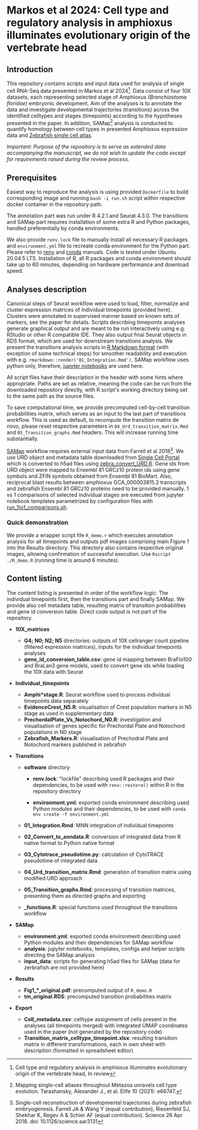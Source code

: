 # Markos et al 2024: Cell type and regulatory analysis in amphioxus illuminates evolutionary origin of the vertebrate head

## Introduction

This repository contains scripts and input data used for analysis of single cell RNA-Seq data presented in Markos et al 2024[^1]. Data consist of four 10X datasets, each representing selected stage of Amphioxus *(Branchiostoma floridae)* embryonic development. Aim of the analyses is to annotate the data and investigate developmental trajectories (transitions) across the identified celltypes and stages (timepoints) according to the hypotheses presented in the paper. In addition, SAMap[^2] analysis is conducted to quantify homology between cell types in presented Amphioxus expression data and [Zebrafish single cell atlas](https://singlecell.broadinstitute.org/single_cell/study/SCP162/single-cell-reconstruction-of-developmental-trajectories-during-zebrafish-embryogenesis).

*Important: Purpose of the repository is to serve as extended data accompanying the manuscript, we do not wish to update the code except for requirements raised during the review process.*

## Prerequisites

Easiest way to reproduce the analysis is using provided `Dockerfile` to build corresponding image and running `bash -i run.sh` script within respective docker container in the repository path.

The annotation part was run under R 4.2.1 and Seurat 4.3.0. The transitions and SAMap part requires installation of some extra R and Python packages, handled preferentially by conda environments.

We also provide `renv.lock` file to manually install all necessary R packages and `environment.yml` file to recreate conda environment for the Python part. Please refer to [renv](https://rstudio.github.io/renv/reference/restore.html) and [conda](https://conda.io/projects/conda/en/latest/user-guide/tasks/manage-environments.html#create-env-from-file) manuals. Code is tested under Ubuntu 20.04.5 LTS. Installation of R, all R packages and conda environment should take up to 60 minutes, depending on hardware performance and download speed.

## Analyses description

Canonical steps of Seurat workflow were used to load, filter, normalize and cluster expression matrices of individual timepoints (provided here). Clusters were annotated in supervised manner based on known sets of markers, see the paper for details. Scripts describing timepoints analyses generate graphical output and are meant to be run interactively using e.g. RStudio or other R compatible IDE. They also output final Seurat objects in RDS format, which are used for downstream transitions analysis. We present the transitions analysis scripts in [R Markdown format](https://bookdown.org/yihui/rmarkdown/basics.html) (with exception of some technical steps) for smoother readability and execution with e.g. `rmarkdown::render('01_Integration.Rmd')`. SAMap workflow uses python only, therefore, [jupyter notebooks](https://jupyter.org/) are used here.

All script files have their description in the header with some hints where appropriate. Paths are set as relative, meaning the code can be run from the downloaded repository directly, with R script's working directory being set to the same path as the source files.

To save computational time, we provide precomputed cell-by-cell transition probabilities matrix, which serves as an input to the last part of transitions workflow. This is used as default, to recompute the transition matrix de novo, please reset respective parameters in `04_Urd_transition_matrix.Rmd` and `05_Transition_graphs.Rmd` headers. This will increase running time substantially.

[SAMap](https://github.com/atarashansky/SAMap) workflow requires external input data from Farrell et al 2018[^3]. We use URD object and metadata table downloaded from [Single Cell Portal](https://singlecell.broadinstitute.org/single_cell/study/SCP162/single-cell-reconstruction-of-developmental-trajectories-during-zebrafish-embryogenesis) which is converted to h5ad files using [zebra_convert_URD.R](https://github.com/jakubovciak/Vertebrate_Head/blob/main/SAMap/input_data/zebra_convert_URD.R). Gene ids from URD object were mapped to Ensembl 81 GRCz10 protein ids using gene symbols and ZFIN symbols obtained from Ensembl 81 BioMart. Also, reciprocal blast results between amphioxus GCA_000003815.2 transcripts and zebrafish Ensembl 81 GRCz10 proteins need to be provided manually. 1 vs 1 comparisons of selected individual stages are executed from jupyter notebook templates parametrized by configuration files with [run_1to1_comparisons.sh](https://github.com/jakubovciak/Vertebrate_Head/blob/main/SAMap/analysis/run_1to1_comparisons.sh).

### Quick demonstration

We provide a wrapper script file `R_demo.r` which executes annotation analysis for all timepoints and outputs pdf images comprising main Figure 1 into the Results directory. This directory also contains respective original images, allowing confirmation of successful execution. Use `Rscript ./R_demo.R` (running time is around 6 minutes).

## Content listing

The content listing is presented in order of the workflow logic: The individual timepoints first, then the transitions part and finally SAMap. We provide also cell metadata table, resulting matrix of transition probabilities and gene id conversion table. Direct code output is not part of the repository.

- **10X_matrices**
    
    - **G4; N0; N2; N5** directories: outputs of 10X cellranger count pipeline (filtered expression matrices), inputs for the individual timepoints analyses
    - **gene_id_conversion_table.csv**: gene id mapping between BraFlo100 and BraLan3 gene models, used to convert gene ids while loading the 10X data with Seurat

- **Individual_timepoints**
    
    - **Amphi*stage.R**: Seurat workflow used to process individual timepoints data separately
    - **EvidenceCrest_N5.R**: visualisation of Crest population markers in N5 stage as used in supplementary data
    - **PrechordalPlate_Vs_Notochord_N0.R**: investigation and visualisation of genes specific for Prechordal Plate and Notochord populations in N0 stage
    - **Zebrafish_Markers.R**: visualisation of Prechodral Plate and Notochord markers published in zebrafish

- **Transitions**
    
    - **software** directory
        
        - **renv.lock**: "lockfile" describing used R packages and their dependencies, to be used with `renv::restore()` within R in the repository directory
            
        - **environment.yml**: exported conda environment describing used Python modules and their dependencies, to be used with `conda env create -f environment.yml`
            
    - **01_Integration.Rmd**: MNN integration of individual timepoints
        
    - **02_Convert_to_anndata.R**: conversion of integrated data from R native format to Python native format
        
    - **03_Cytotrace_pseudotime.py**: calculation of CytoTRACE pseudotime of integrated data
        
    - **04_Urd_transition_matrix.Rmd**: generation of transition matrix using modified URD approach
        
    - **05_Transition_graphs.Rmd**: processing of transition matrices, presenting them as directed graphs and exporting
        
    - **_functions.R**: special functions used throughout the transitions workflow

- **SAMap**

    - **environment.yml**: exported conda environment describing used Python modules and their dependencies for SAMap workflow
    - **analysis**: jupyter notebooks, templates, configs and helper scripts directing the SAMap analysis
    - **input_data**: scripts for generating h5ad files for SAMap (data for zerbrafish are not provided here)

- **Results**

    - **Fig1_*_original.pdf**: precomputed output of `R_demo.R`
    - **tm_original.RDS**: precomputed transition probabilities matrix
    
- **Export**
    
    - **Cell_metadata.csv**: celltype assignment of cells present in the analyses (all timepoints merged) with integrated UMAP coordinates used in the paper (not generated by the repository code)
    - **Transition_matrix_celltype_timepoint.xlsx**: resulting transition matrix in different transformations, each in own sheet with description (formatted in spreadsheet editor)
    

[^1]: Cell type and regulatory analysis in amphioxus illuminates evolutionary origin of the vertebrate head, In review
[^2]: Mapping single-cell atlases throughout Metazoa unravels cell type evolution. Tarashansky, Alexander J., et al. Elife 10 (2021): e66747.
[^3]: Single-cell reconstruction of developmental trajectories during zebrafish embryogenesis. Farrell JA & Wang Y (equal contribution), Riesenfeld SJ, Shekhar K, Regev A & Schier AF (equal contribution). Science 26 Apr 2018. doi: 10.1126/science.aar3131
